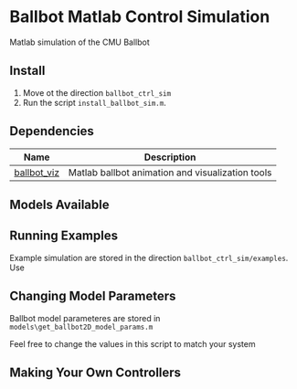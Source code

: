 # Ballbot Matlab Control Simulation
Matlab simulation of the CMU Ballbot

## Install 
1. Move ot the direction `ballbot_ctrl_sim`
2. Run the script `install_ballbot_sim.m`. 

## Dependencies
| Name | Description|
| -------- | -------- |
| [ballbot_viz]()   | Matlab ballbot animation and visualization tools |

## Models Available 

## Running Examples
Example simulation are stored in the direction `ballbot_ctrl_sim/examples`. Use

## Changing Model Parameters
Ballbot model parameteres are stored in  `models\get_ballbot2D_model_params.m`

Feel free to change the values in this script to match your system

## Making Your Own Controllers